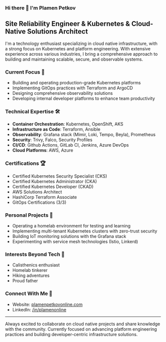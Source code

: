### Hi there 👋 I'm Plamen Petkov

## Site Reliability Engineer & Kubernetes & Cloud-Native Solutions Architect

I'm a technology enthusiast specializing in cloud native infrastructure, with a strong focus on Kubernetes and platform engineering. With extensive experience across various industries, I bring a comprehensive approach to building and maintaining scalable, secure, and observable systems.

### Current Focus 🎯
- Building and operating production-grade Kubernetes platforms
- Implementing GitOps practices with Terraform and ArgoCD
- Designing comprehensive observability solutions
- Developing internal developer platforms to enhance team productivity

### Technical Expertise 🛠
- **Container Orchestration**: Kubernetes, OpenShift, AKS
- **Infrastructure as Code**: Terraform, Ansible
- **Observability**: Grafana stack (Mimir, Loki, Tempo, Beyla), Prometheus
- **Security**: Trivy, Falco, Security Profiles
- **CI/CD**: Github Actions, GitLab CI, Jenkins, Azure DevOps
- **Cloud Platforms**: AWS, Azure

### Certifications 🏆
- Certified Kubernetes Security Specialist (CKS)
- Certified Kubernetes Administrator (CKA)
- Certified Kubernetes Developer (CKAD)
- AWS Solutions Architect
- HashiCorp Terraform Associate
- GitOps Certifications (3/3)

### Personal Projects 🔧
- Operating a homelab environment for testing and learning
- Implementing multi-tenant Kubernetes clusters with zero-trust security
- Building IoT monitoring solutions with the Grafana stack
- Experimenting with service mesh technologies (Istio, Linkerd)

### Interests Beyond Tech 🌱
- Calisthenics enthusiast
- Homelab tinkerer
- Hiking adventures
- Proud father

### Connect With Me 🤝
- Website: [plamenpetkovonline.com](https://plamenpetkovonline.com)
- LinkedIn: [/in/plamenonline](https://linkedin.com/in/plamenonline)

---
Always excited to collaborate on cloud native projects and share knowledge with the community. Currently focused on advancing platform engineering practices and building developer-centric infrastructure solutions.
